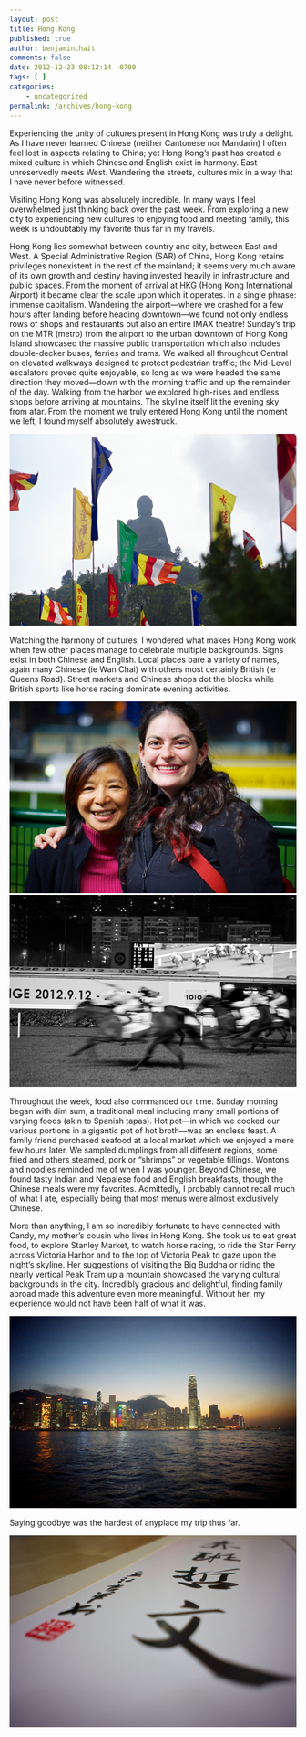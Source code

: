 ```yaml
---
layout: post
title: Hong Kong
published: true
author: benjaminchait
comments: false
date: 2012-12-23 08:12:14 -0700
tags: [ ]
categories:
    - uncategorized
permalink: /archives/hong-kong
---
```

Experiencing the unity of cultures present in Hong Kong was truly a delight. As I have never learned Chinese (neither Cantonese nor Mandarin) I often feel lost in aspects relating to China; yet Hong Kong&#8217;s past has created a mixed culture in which Chinese and English exist in harmony. East unreservedly meets West. Wandering the streets, cultures mix in a way that I have never before witnessed.

Visiting Hong Kong was absolutely incredible. In many ways I feel overwhelmed just thinking back over the past week. From exploring a new city to experiencing new cultures to enjoying food and meeting family, this week is undoubtably my favorite thus far in my travels.

Hong Kong lies somewhat between country and city, between East and West. A Special Administrative Region (SAR) of China, Hong Kong retains privileges nonexistent in the rest of the mainland; it seems very much aware of its own growth and destiny having invested heavily in infrastructure and public spaces. From the moment of arrival at HKG (Hong Kong International Airport) it became clear the scale upon which it operates. In a single phrase: immense capitalism. Wandering the airport—where we crashed for a few hours after landing before heading downtown—we found not only endless rows of shops and restaurants but also an entire IMAX theatre! Sunday&#8217;s trip on the MTR (metro) from the airport to the urban downtown of Hong Kong Island showcased the massive public transportation which also includes double-decker buses, ferries and trams. We walked all throughout Central on elevated walkways designed to protect pedestrian traffic; the Mid-Level escalators proved quite enjoyable, so long as we were headed the same direction they moved—down with the morning traffic and up the remainder of the day. Walking from the harbor we explored high-rises and endless shops before arriving at mountains. The skyline itself lit the evening sky from afar. From the moment we truly entered Hong Kong until the moment we left, I found myself absolutely awestruck.

![Big Buddha][1]

Watching the harmony of cultures, I wondered what makes Hong Kong work when few other places manage to celebrate multiple backgrounds. Signs exist in both Chinese and English. Local places bare a variety of names, again many Chinese (ie Wan Chai) with others most certainly British (ie Queens Road). Street markets and Chinese shops dot the blocks while British sports like horse racing dominate evening activities.

![Candy and Sarah][2]
![Hong Kong Jockey Club][3]

Throughout the week, food also commanded our time. Sunday morning began with dim sum, a traditional meal including many small portions of varying foods (akin to Spanish tapas). Hot pot—in which we cooked our various portions in a gigantic pot of hot broth—was an endless feast. A family friend purchased seafood at a local market which we enjoyed a mere few hours later. We sampled dumplings from all different regions, some fried and others steamed, pork or &#8220;shrimps&#8221; or vegetable fillings. Wontons and noodles reminded me of when I was younger. Beyond Chinese, we found tasty Indian and Nepalese food and English breakfasts, though the Chinese meals were my favorites. Admittedly, I probably cannot recall much of what I ate, especially being that most menus were almost exclusively Chinese.

More than anything, I am so incredibly fortunate to have connected with Candy, my mother&#8217;s cousin who lives in Hong Kong. She took us to eat great food, to explore Stanley Market, to watch horse racing, to ride the Star Ferry across Victoria Harbor and to the top of Victoria Peak to gaze upon the night&#8217;s skyline. Her suggestions of visiting the Big Buddha or riding the nearly vertical Peak Tram up a mountain showcased the varying cultural backgrounds in the city. Incredibly gracious and delightful, finding family abroad made this adventure even more meaningful. Without her, my experience would not have been half of what it was.

![Hong Kong skyline][4]

Saying goodbye was the hardest of anyplace my trip thus far.

![My name written in Chinese][5]

 [1]: /wp-content/uploads/media/img/2012/12/hong-kong/DSC01388.jpg
 [2]: /wp-content/uploads/media/img/2012/12/hong-kong/DSC01424.jpg
 [3]: /wp-content/uploads/media/img/2012/12/hong-kong/DSC01437.jpg
 [4]: /wp-content/uploads/media/img/2012/12/hong-kong/DSC01518.jpg
 [5]: /wp-content/uploads/media/img/2012/12/hong-kong/DSC01584.jpg
